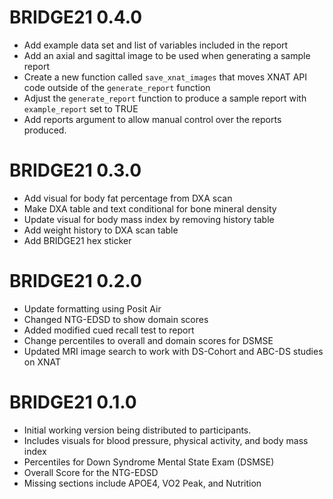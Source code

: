 # BRIDGE21 0.4.0

- Add example data set and list of variables included in the report
- Add an axial and sagittal image to be used when generating a sample report
- Create a new function called `save_xnat_images` that moves XNAT API code outside of the `generate_report` function
- Adjust the `generate_report` function to produce a sample report with `example_report` set to TRUE
- Add reports argument to allow manual control over the reports produced.

# BRIDGE21 0.3.0

- Add visual for body fat percentage from DXA scan
- Make DXA table and text conditional for bone mineral density
- Update visual for body mass index by removing history table
- Add weight history to DXA scan table
- Add BRIDGE21 hex sticker

# BRIDGE21 0.2.0

- Update formatting using Posit Air
- Changed NTG-EDSD to show domain scores
- Added modified cued recall test to report
- Change percentiles to overall and domain scores for DSMSE
- Updated MRI image search to work with DS-Cohort and ABC-DS studies on XNAT

# BRIDGE21 0.1.0

- Initial working version being distributed to participants.
- Includes visuals for blood pressure, physical activity, and body mass index
- Percentiles for Down Syndrome Mental State Exam (DSMSE)
- Overall Score for the NTG-EDSD
- Missing sections include APOE4, VO2 Peak, and Nutrition
